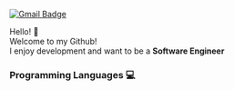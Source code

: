 [![Gmail Badge](https://img.shields.io/badge/Gmail-D14836?style=flat&logo=Gmail&logoColor=white)](mailto:chanhokim9848@gmail.com)     
      
      
Hello! :wave:  
Welcome to my Github!  
I enjoy development and want to be a **Software Engineer**
###
###
          
            
### Programming Languages 💻







